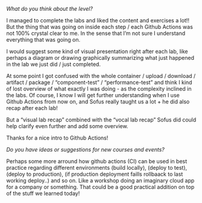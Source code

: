 *What do you think about the level?*

I managed to complete the labs and liked the content and exercises a lot!!
But the thing that was going on inside each step / each Github Actions was not 100% crystal clear to me. In the sense that I’m not sure I understand everything that was going on.

I would suggest some kind of visual presentation right after each lab, like perhaps a diagram or drawing graphically summarizing what just happened in the lab we just did / just completed.

At some point I got confused with the whole container / upload / download / artifact / package / “component-test” / “performance-test” and think I kind of lost overview of what exactly I was doing - as the complexity inclined in the labs.
Of course, I know I will get further understanding when I use Github Actions from now on, and Sofus really taught us a lot + he did also recap after each lab! 

But a “visual lab recap” combined with the “vocal lab recap” Sofus did could help clarify even further and add some overview.

Thanks for a nice intro to Github Actions!



*Do you have ideas or suggestions for new courses and events?*

Perhaps some more arround how github actions (CI) can be used in best practice regarding different environments (build locally), (deploy to test), (deploy to production), (if production deployment faills rollbaack to last working deploy..) and so on. Like a workshop doing an imaginary cloud app for a company or something.
That could be a good practical addition on top of the stuff we learned today!